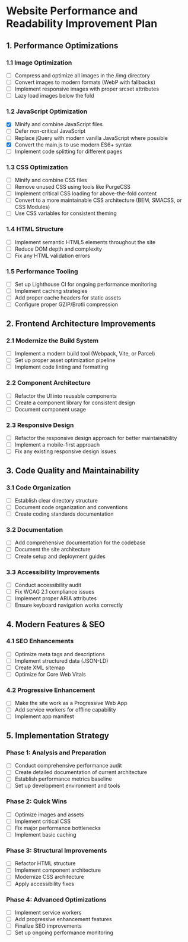 # Website Performance and Readability Improvement Plan

## 1. Performance Optimizations

### 1.1 Image Optimization
- [ ] Compress and optimize all images in the /img directory
- [ ] Convert images to modern formats (WebP with fallbacks)
- [ ] Implement responsive images with proper srcset attributes
- [ ] Lazy load images below the fold

### 1.2 JavaScript Optimization
- [x] Minify and combine JavaScript files
- [ ] Defer non-critical JavaScript
- [ ] Replace jQuery with modern vanilla JavaScript where possible
- [x] Convert the main.js to use modern ES6+ syntax
- [ ] Implement code splitting for different pages

### 1.3 CSS Optimization
- [ ] Minify and combine CSS files
- [ ] Remove unused CSS using tools like PurgeCSS
- [ ] Implement critical CSS loading for above-the-fold content
- [ ] Convert to a more maintainable CSS architecture (BEM, SMACSS, or CSS Modules)
- [ ] Use CSS variables for consistent theming

### 1.4 HTML Structure
- [ ] Implement semantic HTML5 elements throughout the site
- [ ] Reduce DOM depth and complexity
- [ ] Fix any HTML validation errors

### 1.5 Performance Tooling
- [ ] Set up Lighthouse CI for ongoing performance monitoring
- [ ] Implement caching strategies
- [ ] Add proper cache headers for static assets
- [ ] Configure proper GZIP/Brotli compression

## 2. Frontend Architecture Improvements

### 2.1 Modernize the Build System
- [ ] Implement a modern build tool (Webpack, Vite, or Parcel)
- [ ] Set up proper asset optimization pipeline
- [ ] Implement code linting and formatting

### 2.2 Component Architecture
- [ ] Refactor the UI into reusable components
- [ ] Create a component library for consistent design
- [ ] Document component usage

### 2.3 Responsive Design
- [ ] Refactor the responsive design approach for better maintainability
- [ ] Implement a mobile-first approach
- [ ] Fix any existing responsive design issues

## 3. Code Quality and Maintainability

### 3.1 Code Organization
- [ ] Establish clear directory structure
- [ ] Document code organization and conventions
- [ ] Create coding standards documentation

### 3.2 Documentation
- [ ] Add comprehensive documentation for the codebase
- [ ] Document the site architecture
- [ ] Create setup and deployment guides

### 3.3 Accessibility Improvements
- [ ] Conduct accessibility audit
- [ ] Fix WCAG 2.1 compliance issues
- [ ] Implement proper ARIA attributes
- [ ] Ensure keyboard navigation works correctly

## 4. Modern Features & SEO

### 4.1 SEO Enhancements
- [ ] Optimize meta tags and descriptions
- [ ] Implement structured data (JSON-LD)
- [ ] Create XML sitemap
- [ ] Optimize for Core Web Vitals

### 4.2 Progressive Enhancement
- [ ] Make the site work as a Progressive Web App
- [ ] Add service workers for offline capability
- [ ] Implement app manifest

## 5. Implementation Strategy

### Phase 1: Analysis and Preparation
- [ ] Conduct comprehensive performance audit
- [ ] Create detailed documentation of current architecture
- [ ] Establish performance metrics baseline
- [ ] Set up development environment and tools

### Phase 2: Quick Wins
- [ ] Optimize images and assets
- [ ] Implement critical CSS
- [ ] Fix major performance bottlenecks
- [ ] Implement basic caching

### Phase 3: Structural Improvements
- [ ] Refactor HTML structure
- [ ] Implement component architecture
- [ ] Modernize CSS architecture
- [ ] Apply accessibility fixes

### Phase 4: Advanced Optimizations
- [ ] Implement service workers
- [ ] Add progressive enhancement features
- [ ] Finalize SEO improvements
- [ ] Set up ongoing performance monitoring 